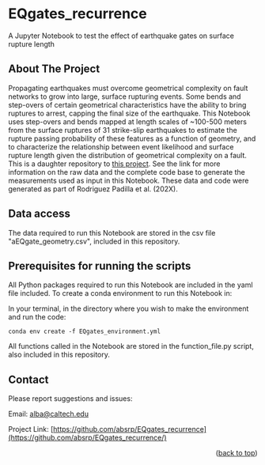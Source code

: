 # EQgates_recurrence
A Jupyter Notebook to test the effect of earthquake gates on surface rupture length

<!-- ABOUT THE PROJECT -->
## About The Project
Propagating earthquakes must overcome geometrical complexity on fault networks to grow into large, surface rupturing events. Some bends and step-overs of certain geometrical characteristics have the ability to bring ruptures to arrest, capping the final size of the earthquake. This Notebook uses step-overs and bends mapped at length scales of ~100-500 meters from the surface ruptures of 31 strike-slip earthquakes to estimate the rupture passing probability of these features as a function of geometry, and to characterize the relationship between event likelihood and surface rupture length given the distribution of geometrical complexity on a fault. This is a daughter repository to [this project](https://github.com/absrp/passing_probabilities_EQgates). See the link for more information on the raw data and the complete code base to generate the measurements used as input in this Notebook. These data and code were generated as part of Rodriguez Padilla et al. (202X). 

<!-- GETTING STARTED -->
## Data access
The data required to run this Notebook are stored in the csv file "aEQgate_geometry.csv", included in this repository. 

## Prerequisites for running the scripts

All Python packages required to run this Notebook are included in the yaml file included. To create a conda environment to run this Notebook in: 

In your terminal, in the directory where you wish to make the environment and run the code:

```
conda env create -f EQgates_environment.yml
```

All functions called in the Notebook are stored in the function_file.py script, also included in this repository. 

<!-- CONTACT -->
## Contact

Please report suggestions and issues:

Email: alba@caltech.edu

Project Link: [https://github.com/absrp/EQgates_recurrence](https://github.com/absrp/EQgates_recurrence/)

<p align="right">(<a href="#readme-top">back to top</a>)</p>
